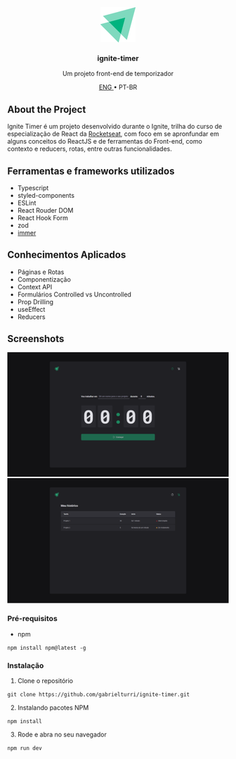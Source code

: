 <div align="center">
  <img src="src/assets/logo-ignite.svg" alt="Logo" width="80" height="80">

  <h3 align="center">ignite-timer</h3>

  <p align="center">
    Um projeto front-end de temporizador
  </p>
  <p align="center">
    <a href="./README.md">
      ENG 
    </a>
    • PT-BR
  </p>
</div>

## About the Project
Ignite Timer é um projeto desenvolvido durante o Ignite, trilha do curso de especialização de React da [Rocketseat](https://github.com/rocketseat-education/), com foco em se apronfundar em alguns conceitos do ReactJS e de ferramentas do Front-end, como contexto e reducers, rotas, entre outras funcionalidades.

## Ferramentas e frameworks utilizados
* Typescript
* styled-components
* ESLint
* React Rouder DOM
* React Hook Form
* zod
* [immer](https://immerjs.github.io/immer/)

## Conhecimentos Aplicados
* Páginas e Rotas
* Componentização
* Context API
* Formulários Controlled vs Uncontrolled
* Prop Drilling
* useEffect
* Reducers

## Screenshots
![Home](src/assets/images/Home.png)
![History](src/assets/images/History.png)


### Pré-requisitos
* npm
```
npm install npm@latest -g
```
### Instalação
1. Clone o repositório
```
git clone https://github.com/gabrielturri/ignite-timer.git
```
2. Instalando pacotes NPM
```
npm install
```
3. Rode e abra no seu navegador
```
npm run dev
```
